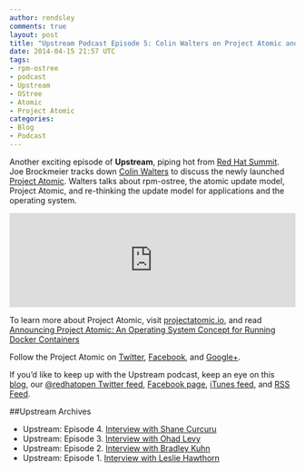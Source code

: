 ```yaml
---
author: rendsley
comments: true
layout: post
title: "Upstream Podcast Episode 5: Colin Walters on Project Atomic and rpm-ostree"
date: 2014-04-15 21:57 UTC
tags:
- rpm-ostree
- podcast
- Upstream
- OStree
- Atomic
- Project Atomic
categories:
- Blog
- Podcast
---
```

Another exciting episode of **Upstream**, piping hot from [Red Hat Summit](http://www.redhat.com/summit/). Joe Brockmeier tracks down [Colin Walters](https://twitter.com/cgwalters) to discuss the newly launched [Project Atomic](http://www.projectatomic.io/). Walters talks about rpm-ostree, the atomic update model, Project Atomic, and re-thinking the update model for applications and the operating system.

<iframe width="100%" height="166" scrolling="no" frameborder="no" src="https://w.soundcloud.com/player/?url=https%3A//api.soundcloud.com/tracks/144831362&amp;color=ff5500&amp;auto_play=false&amp;hide_related=false&amp;show_artwork=true"></iframe>

To learn more about Project Atomic, visit [projectatomic.io](http://www.projectatomic.io/), and read [Announcing Project Atomic: An Operating System Concept for Running Docker Containers ](http://www.projectatomic.io/blog/2014/04/announcing-project-atomic/)

Follow the Project Atomic on [Twitter](https://twitter.com/ProjectAtomic), [Facebook](https://www.facebook.com/projectatomic), and [Google+](http://plus.google.com/108727025270662383247). 

If you’d like to keep up with the Upstream podcast, keep an eye on this [blog](/), our [@redhatopen Twitter feed](https://twitter.com/redhatopen), [Facebook page](https://www.facebook.com/redhatopen), [iTunes feed](itpc://upstream.jellycast.com/podcast/feed/2), and [RSS Feed](http://upstream.jellycast.com/podcast/feed/2).

##Upstream Archives

* Upstream: Episode 4. [Interview with Shane Curcuru](/blog/2014/04/upstream-podcast-4/)
* Upstream: Episode 3. [Interview with Ohad Levy](/blog/2014/04/upstream-podcast-episode-3-ohad-levy-discusses-foreman-and-openstack/)
* Upstream: Episode 2. [Interview with Bradley Kuhn](/blog/2014/03/upstream-episode-2-interview-with-bradley-kuhn/)
* Upstream: Episode 1. [Interview with Leslie Hawthorn](/blog/2014/03/new-podcast-and-interview-with-leslie-hawthorn/)

